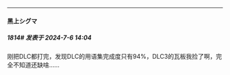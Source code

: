 ﻿
*****

####  黑上シグマ  
##### 1814#       发表于 2024-7-6 14:04

刚把DLC都打完，发现DLC的用语集完成度只有94%，DLC3的瓦板我捡了啊，完全不知道还缺啥……

